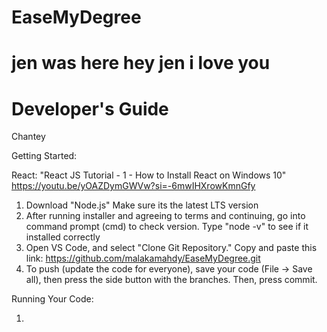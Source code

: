 # EaseMyDegree

# jen was here hey jen i love you

# Developer's Guide

Chantey

Getting Started:

React:
"React JS Tutorial - 1 - How to Install React on Windows 10"
https://youtu.be/yOAZDymGWVw?si=-6mwIHXrowKmnGfy

1. Download "Node.js"
   Make sure its the latest LTS version
2. After running installer and agreeing to terms and
   continuing, go into command prompt (cmd) to check version.
   Type "node -v" to see if it installed correctly
3. Open VS Code, and select "Clone Git Repository."
   Copy and paste this link: https://github.com/malakamahdy/EaseMyDegree.git
4. To push (update the code for everyone), save your code (File -> Save all), then press the side button with the branches. Then, press commit.

Running Your Code:

1.
